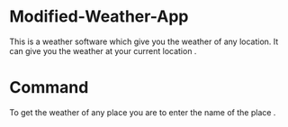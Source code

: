 # Modified-Weather-App
This is a weather software which give you the weather of any location.
It can give you the weather at your current location .

# Command
To get the weather of any place you are to enter the name of the place .
 

